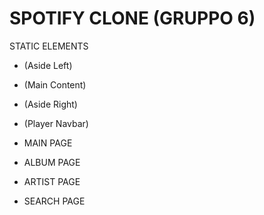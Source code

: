 # SPOTIFY CLONE (GRUPPO 6)
STATIC ELEMENTS
- (Aside Left) 
- (Main Content)
- (Aside Right) 
- (Player Navbar)

- MAIN PAGE

- ALBUM PAGE

- ARTIST PAGE

- SEARCH PAGE
